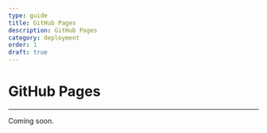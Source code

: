 ```yaml
---
type: guide
title: GitHub Pages
description: GitHub Pages
category: deployment
order: 1
draft: true
---
```


# GitHub Pages
---
Coming soon.